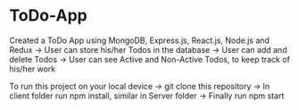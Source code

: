 # ToDo-App
Created a ToDo App using MongoDB, Express.js, React.js, Node.js and Redux
-> User can store his/her Todos in the database
-> User can add and delete Todos
-> User can see Active and Non-Active Todos, to keep track of his/her work

To run this project on your local device
-> git clone this repository
-> In client folder run npm install, similar in Server folder
-> Finally run npm start
